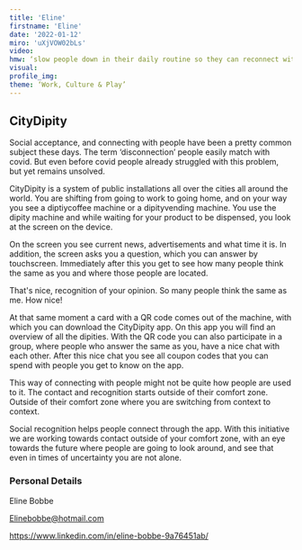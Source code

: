 ```yaml
--- 
title: 'Eline'
firstname: 'Eline'
date: '2022-01-12'
miro: 'uXjVOW02bLs'
video: 
hmw: ‘slow people down in their daily routine so they can reconnect with others outside their comfortzone.’
visual: 
profile_img: 
theme: ‘Work, Culture & Play’
--- 
```


## CityDipity  

Social acceptance, and connecting with people have been a pretty common subject these days. The term ‘disconnection’ people easily match with covid. But even before covid people already struggled with this problem, but yet remains unsolved.  
 
CityDipity is a system of public installations all over the cities all around the world. You are shifting from going to work to going home, and on your way you see a diptiycoffee machine or a dipityvending machine. You use the dipity machine and while waiting for your product to be dispensed, you look at the screen on the device.  

On the screen you see current news, advertisements and what time it is. In addition, the screen asks you a question, which you can answer by touchscreen. Immediately after this you get to see how many people think the same as you and where those people are located.  

That's nice, recognition of your opinion. So many people think the same as me. How nice!  

At that same moment a card with a QR code comes out of the machine, with which you can download the CityDipity app. On this app you will find an overview of all the dipities. With the QR code you can also participate in a group, where people who answer the same as you, have a nice chat with each other. After this nice chat you see all coupon codes that you can spend with people you get to know on the app.  

This way of connecting with people might not be quite how people are used to it. The contact and recognition starts outside of their comfort zone. Outside of their comfort zone where you are switching from context to context.  

Social recognition helps people connect through the app. With this initiative we are working towards contact outside of your comfort zone, with an eye towards the future where people are going to look around, and see that even in times of uncertainty you are not alone.  

### Personal Details 

Eline Bobbe 

[Elinebobbe@hotmail.com](mailto:Elinebobbe@hotmail.com)

[https://www.linkedin.com/in/eline-bobbe-9a76451ab/ ](https://www.linkedin.com/in/eline-bobbe-9a76451ab/)